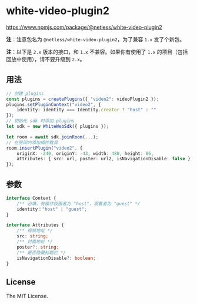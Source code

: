 # white-video-plugin2

https://www.npmjs.com/package/@netless/white-video-plugin2

**注**：注意包名为 `@netless/white-video-plugin2`，为了兼容 `1.x` 发了个新包。

**注**：以下是 `2.x` 版本的接口，和 `1.x` 不兼容。如果你有使用了 `1.x` 的项目（包括回放中使用），请不要升级到 `2.x`。

## 用法

```typescript
// 创建 plugins
const plugins = createPlugins({ "video2": videoPlugin2 });
plugins.setPluginContext("video2", {
    identity: identity === Identity.creator ? "host" : ""
});
// 初始化 sdk 时添加 plugins
let sdk = new WhiteWebSdk({ plugins });

let room = await sdk.joinRoom(...);
// 在房间内添加插件教具
room.insertPlugin("video2", {
    originX: -240, originY: -43, width: 480, height: 86,
    attributes: { src: url, poster: url2, isNavigationDisable: false },
});
```

## 参数

```ts
interface Context {
    /** 必填，有操作权限者为 "host"，观看者为 "guest" */
    identity："host" | "guest";
}

interface Attributes {
    /** 视频地址 */
    src: string;
    /** 封面地址 */
    poster?: string;
    /** 是否隐藏标题栏 */
    isNavigationDisable?: boolean;
}
```

## License

The MIT License.
